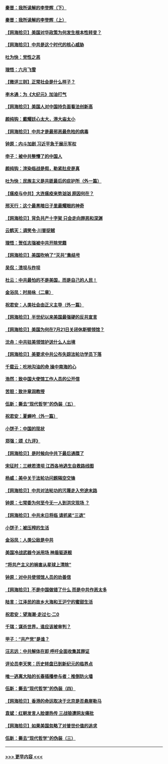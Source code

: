 #### [秦晋：我所读解的李登辉（下）](../pages/nsc993/n12302171.md?t=08031502) 
#### [秦晋：我所读解的李登辉（上）](../pages/nsc993/n12301979.md?t=08031502) 
#### [【网海拾贝】美国对华政策为何发生根本性转变？](../pages/nsc993/n12302091.md?t=08031502) 
#### [【网海拾贝】中共是这个时代的核心威胁](../pages/nsc993/n12300541.md?t=08031502) 
#### [吐为快：党性之恶](../pages/nsc993/n12300263.md?t=08031502) 
#### [理悟：六月飞雪](../pages/nsc993/n12300243.md?t=08031502) 
#### [【微评三则】正常社会是什么样子？](../pages/nsc993/n12300228.md?t=08031502) 
#### [李木通：为《大纪元》加油打气](../pages/nsc993/n12280363.md?t=08031502) 
#### [【网海拾贝】美国人对中国持负面看法创新高](../pages/nsc993/n12298720.md?t=08031502) 
#### [颜纯钩：戴耀廷心太大，港大庙太小](../pages/nsc993/n12297682.md?t=08031502) 
#### [【网海拾贝】中共才是最邪恶最危险的病毒](../pages/nsc993/n12296470.md?t=08031502) 
#### [钟原：内斗加剧 习近平急于展示军权](../pages/nsc993/n12292544.md?t=08031502) 
#### [申子：被中共整懵了的中国人](../pages/nsc993/n12291389.md?t=08031502) 
#### [颜纯钩：渲染临战是假，勒紧肚皮是真](../pages/nsc993/n12290945.md?t=08031502) 
#### [吐为快：民族主义是共匪最后的庇护所（外一篇）](../pages/nsc993/n12290887.md?t=08031502) 
#### [【瘟疫与中共】大连瘟疫来势汹汹 原因何在？](../pages/nsc993/n12287474.md?t=08031502) 
#### [邢天行：这个最黑暗日子里最耀眼的神奇](../pages/nsc993/n12289882.md?t=08031502) 
#### [【网海拾贝】背负共产十字架 只会走向罪恶和深渊](../pages/nsc993/n12288290.md?t=08031502) 
#### [云鹤天：调笑令·川普捉贼](../pages/nsc993/n12285672.md?t=08031502) 
#### [理悟：贺任志强被中共开除党籍](../pages/nsc993/n12285597.md?t=08031502) 
#### [【网海拾贝】美国吹响了“灭共”集结号](../pages/nsc993/n12284522.md?t=08031502) 
#### [吴侃：溃坝与炸坝](../pages/nsc993/n12283593.md?t=08031502) 
#### [杜云：中共最怕的不是美国，而是自己的人民！](../pages/nsc993/n12282935.md?t=08031502) 
#### [金浴凤：时局咏（二章）](../pages/nsc993/n12282923.md?t=08031502) 
#### [祝君安：人类社会由正义主导（外一篇）](../pages/nsc993/n12282809.md?t=08031502) 
#### [【网海拾贝】半世纪以来美国最强硬的反共宣言](../pages/nsc993/n12282656.md?t=08031502) 
#### [【网海拾贝】美国为何在7月21日关闭休斯顿领馆？](../pages/nsc993/n12279731.md?t=08031502) 
#### [沈舟：中共驻美领馆护送什么人出境](../pages/nsc993/n12278949.md?t=08031502) 
#### [【网海拾贝】美要求中共公布失踪法轮功学员下落](../pages/nsc993/n12277656.md?t=08031502) 
#### [千载云：吃地沟油的命 操中南海的心](../pages/nsc993/n12277533.md?t=08031502) 
#### [浩然：致中国大使馆工作人员的公开信](../pages/nsc993/n12277436.md?t=08031502) 
#### [苦胆：致许章润教授](../pages/nsc993/n12274876.md?t=08031502) 
#### [伍新：撕去“现代哲学”的伪装（五）](../pages/nsc993/n12274833.md?t=08031502) 
#### [祝君安：夏蝉吟（外一篇）](../pages/nsc993/n12274794.md?t=08031502) 
#### [小饼子：中国的现状](../pages/nsc993/n12274774.md?t=08031502) 
#### [郑强：颂《九评》](../pages/nsc993/n12274570.md?t=08031502) 
#### [【网海拾贝】是时候向中共下最后通牒了](../pages/nsc993/n12274156.md?t=08031502) 
#### [宋征时：三峡若溃坝 江西各地逃生自救路线图](../pages/nsc993/n12274031.md?t=08031502) 
#### [杨威：美中关于法轮功问题隔空交锋](../pages/nsc993/n12273317.md?t=08031502) 
#### [【网海拾贝】中共对法轮功的污蔑走入穷途末路](../pages/nsc993/n12272307.md?t=08031502) 
#### [钟原：七常委为何至今无一人到洪灾现场 ？](../pages/nsc993/n12270614.md?t=08031502) 
#### [【网海拾贝】中共末日将临 请抓紧“三退”](../pages/nsc993/n12269476.md?t=08031502) 
#### [小饼子：被压榨的生活](../pages/nsc993/n12268533.md?t=08031502) 
#### [金浴凤：人类公敌是中共](../pages/nsc993/n12268134.md?t=08031502) 
#### [美国冷战武器今派用场 神盾驱逐舰](../pages/nsc993/n12267798.md?t=08031502) 
#### [“将共产主义的祸害从星球上清除”](../pages/nsc993/n12266142.md?t=08031502) 
#### [钟原：对中共使领馆人员的劝善信](../pages/nsc993/n12266890.md?t=08031502) 
#### [【网海拾贝】不是中国做错了什么 而是中共作恶太多](../pages/nsc993/n12266774.md?t=08031502) 
#### [陆言：江泽民的故乡大海和王沪宁的蜜甜生活](../pages/nsc993/n12266452.md?t=08031502) 
#### [祝君安：望海潮·走过七·二0](../pages/nsc993/n12266434.md?t=08031502) 
#### [千瑞：谋杀世界，谁应该被审判？](../pages/nsc993/n12266392.md?t=08031502) 
#### [甲子：“共产党”是谁？](../pages/nsc993/n12266273.md?t=08031502) 
#### [汪志远：中共解体在即 呼吁全面收集其罪证](../pages/nsc993/n12265708.md?t=08031502) 
#### [评论员李天笑：历史转盘已到新纪元的临界点](../pages/nsc993/n12265680.md?t=08031502) 
#### [唯一逃离大陆的长春插播参与者：推倒防火墙](../pages/nsc993/n12265261.md?t=08031502) 
#### [伍新：撕去“现代哲学”的伪装（四）](../pages/nsc993/n12265555.md?t=08031502) 
#### [【网海拾贝】香港的命运取决于北京是否悬崖勒马](../pages/nsc993/n12264850.md?t=08031502) 
#### [袁斌：红朝发言人脸谱热传 三战狼遭网友痛批](../pages/nsc993/n12262196.md?t=08031502) 
#### [【网海拾贝】如果美国忽略了对普世价值的追求](../pages/nsc993/n12260094.md?t=08031502) 
#### [伍新：撕去“现代哲学”的伪装（三）](../pages/nsc993/n12257814.md?t=08031502) 

----
#### [ >>> 更早内容 <<< ](../indexes/nsc993-earlier.md)
